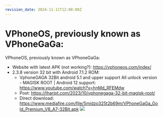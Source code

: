 ```yaml
---
revision_date: 2024-11-11T12:08:00Z
---
```

# VPhoneOS, previously known as VPhoneGaGa:
VPhoneOS, previously known as VPhoneGaGa:
* Website with latest APK (not working?): https://vphoneos.com/index/
* 2.3.8 version 32 bit with Android 7.1.2 ROM:
  * VphoneGAGA 32Bit android 5.1 and upper support All unlock version - MAGISK ROOT | Android 12 support: https://www.youtube.com/watch?v=hnMd_RFEMdw
  * Post: https://thaript.com/2023/10/vphonegaga-32-bit-magisk-root/
  * Direct download: https://www.mediafire.com/file/5midzo325t2b69m/VPhoneGaGa_Gold_Premium_V8_A7-32Bit.apk
![](https://web.vphoneos.com/img/index/img_1.351f2a05_en.png)